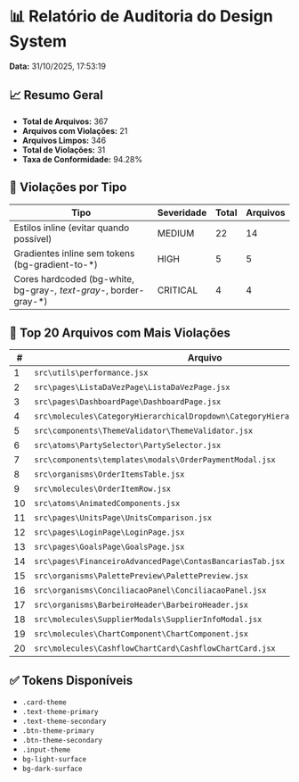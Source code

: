 # 📊 Relatório de Auditoria do Design System

**Data:** 31/10/2025, 17:53:19

## 📈 Resumo Geral

- **Total de Arquivos:** 367
- **Arquivos com Violações:** 21
- **Arquivos Limpos:** 346
- **Total de Violações:** 31
- **Taxa de Conformidade:** 94.28%

## 🔴 Violações por Tipo

| Tipo | Severidade | Total | Arquivos |
|------|------------|-------|----------|
| Estilos inline (evitar quando possível) | MEDIUM | 22 | 14 |
| Gradientes inline sem tokens (bg-gradient-to-*) | HIGH | 5 | 5 |
| Cores hardcoded (bg-white, bg-gray-*, text-gray-*, border-gray-*) | CRITICAL | 4 | 4 |

## 📁 Top 20 Arquivos com Mais Violações

| # | Arquivo | Violações |
|---|---------|----------|
| 1 | `src\utils\performance.jsx` | 3 |
| 2 | `src\pages\ListaDaVezPage\ListaDaVezPage.jsx` | 3 |
| 3 | `src\pages\DashboardPage\DashboardPage.jsx` | 3 |
| 4 | `src\molecules\CategoryHierarchicalDropdown\CategoryHierarchicalDropdown.jsx` | 2 |
| 5 | `src\components\ThemeValidator\ThemeValidator.jsx` | 2 |
| 6 | `src\atoms\PartySelector\PartySelector.jsx` | 2 |
| 7 | `src\components\templates\modals\OrderPaymentModal.jsx` | 2 |
| 8 | `src\organisms\OrderItemsTable.jsx` | 1 |
| 9 | `src\molecules\OrderItemRow.jsx` | 1 |
| 10 | `src\atoms\AnimatedComponents.jsx` | 1 |
| 11 | `src\pages\UnitsPage\UnitsComparison.jsx` | 1 |
| 12 | `src\pages\LoginPage\LoginPage.jsx` | 1 |
| 13 | `src\pages\GoalsPage\GoalsPage.jsx` | 1 |
| 14 | `src\pages\FinanceiroAdvancedPage\ContasBancariasTab.jsx` | 1 |
| 15 | `src\organisms\PalettePreview\PalettePreview.jsx` | 1 |
| 16 | `src\organisms\ConciliacaoPanel\ConciliacaoPanel.jsx` | 1 |
| 17 | `src\organisms\BarbeiroHeader\BarbeiroHeader.jsx` | 1 |
| 18 | `src\molecules\SupplierModals\SupplierInfoModal.jsx` | 1 |
| 19 | `src\molecules\ChartComponent\ChartComponent.jsx` | 1 |
| 20 | `src\molecules\CashflowChartCard\CashflowChartCard.jsx` | 1 |

## ✅ Tokens Disponíveis

- `.card-theme`
- `.text-theme-primary`
- `.text-theme-secondary`
- `.btn-theme-primary`
- `.btn-theme-secondary`
- `.input-theme`
- `bg-light-surface`
- `bg-dark-surface`
